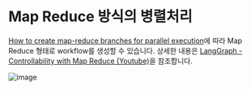 # Map Reduce 방식의 병렬처리

[How to create map-reduce branches for parallel execution](https://langchain-ai.github.io/langgraph/how-tos/map-reduce/)에 따라 Map Reduce 형태로 workflow를 생성할 수 있습니다. 상세한 내용은 [LangGraph - Controllability with Map Reduce (Youtube)](https://www.youtube.com/watch?v=JQznvlSatPQ)을 참조합니다. 

![image](https://github.com/user-attachments/assets/549270bb-f24f-454d-8386-17891e145526)



